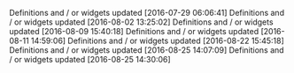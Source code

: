 

Definitions and / or widgets updated [2016-07-29 06:06:41]
Definitions and / or widgets updated [2016-08-02 13:25:02]
Definitions and / or widgets updated [2016-08-09 15:40:18]
Definitions and / or widgets updated [2016-08-11 14:59:06]
Definitions and / or widgets updated [2016-08-22 15:45:18]
Definitions and / or widgets updated [2016-08-25 14:07:09]
Definitions and / or widgets updated [2016-08-25 14:30:06]
